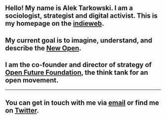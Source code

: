 ## Hello! My name is Alek Tarkowski. I am a sociologist, strategist and digital activist. This is my homepage on the [indieweb](http://alektarkowski.pl/posts/my-home-on-the-indieweb/).

## My current goal is to imagine, understand, and describe the [New Open](http://paradox.openfuture.eu/). 

## I am the co-founder and director of strategy of [Open Future Foundation](http://openfuture.eu), the think tank for an open movement. 

---

## You can get in touch with me via [email](mailto:alek@openfuture.eu) or find me on [Twitter](http://twitter.com/atarkowski).

